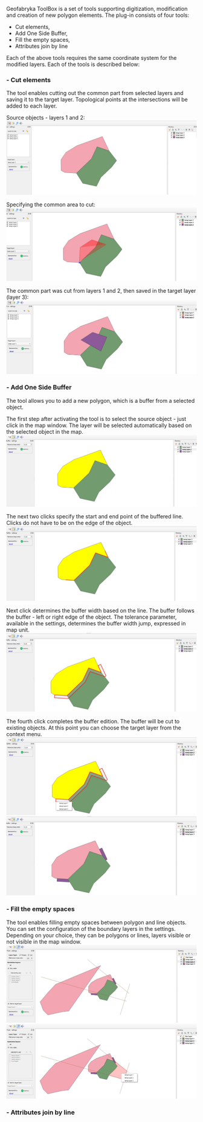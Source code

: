 Geofabryka ToolBox is a set of tools supporting digitization, modification and creation of new polygon elements.
The plug-in consists of four tools:
- Cut elements,
- Add One Side Buffer,
- Fill the empty spaces,
- Attributes join by line

Each of the above tools requires the same coordinate system for the modified layers.
Each of the tools is described below:

### - Cut elements

The tool enables cutting out the common part from selected layers and saving it to the target layer. Topological points at the intersections will be added to each layer.


Source objects - layers 1 and 2:
<img src="https://github.com/abocianowski/Geofabryka-Toolbox-/blob/master/how_to/1.jpg?raw=true" alt="1.jpg">


Specifying the common area to cut:
<img src="https://github.com/abocianowski/Geofabryka-Toolbox-/blob/master/how_to/2.jpg?raw=true" alt="2.jpg">

The common part was cut from layers 1 and 2, then saved in the target layer (layer 3):
<img src="https://github.com/abocianowski/Geofabryka-Toolbox-/blob/master/how_to/3.jpg?raw=true" alt="3.jpg">


### - Add One Side Buffer
The tool allows you to add a new polygon, which is a buffer from a selected object.


The first step after activating the tool is to select the source object - just click in the map window. The layer will be selected automatically based on the selected object in the map.
<img src="https://github.com/abocianowski/Geofabryka-Toolbox-/blob/master/how_to/4.jpg?raw=true" alt="4.jpg">

The next two clicks specify the start and end point of the buffered line. Clicks do not have to be on the edge of the object.
<img src="https://github.com/abocianowski/Geofabryka-Toolbox-/blob/master/how_to/5.jpg?raw=true" alt="5.jpg">

Next click determines the buffer width based on the line. The buffer follows the buffer - left or right edge of the object. The tolerance parameter, available in the settings, determines the buffer width jump, expressed in map unit.
<img src="https://github.com/abocianowski/Geofabryka-Toolbox-/blob/master/how_to/6.jpg?raw=true" alt="6.jpg">

The fourth click completes the buffer edition. The buffer will be cut to existing objects. At this point you can choose the target layer from the context menu.
<img src="https://github.com/abocianowski/Geofabryka-Toolbox-/blob/master/how_to/7.jpg?raw=true" alt="7.jpg">
<img src="https://github.com/abocianowski/Geofabryka-Toolbox-/blob/master/how_to/8.jpg?raw=true" alt="8.jpg">


### - Fill the empty spaces
The tool enables filling empty spaces between polygon and line objects. You can set the configuration of the boundary layers in the settings. Depending on your choice, they can be polygons or lines, layers visible or not visible in the map window.
<img src="https://github.com/abocianowski/Geofabryka-Toolbox-/blob/master/how_to/9.jpg?raw=true" alt="9.jpg">
<img src="https://github.com/abocianowski/Geofabryka-Toolbox-/blob/master/how_to/10.jpg?raw=true" alt="10.jpg">

### - Attributes join by line
